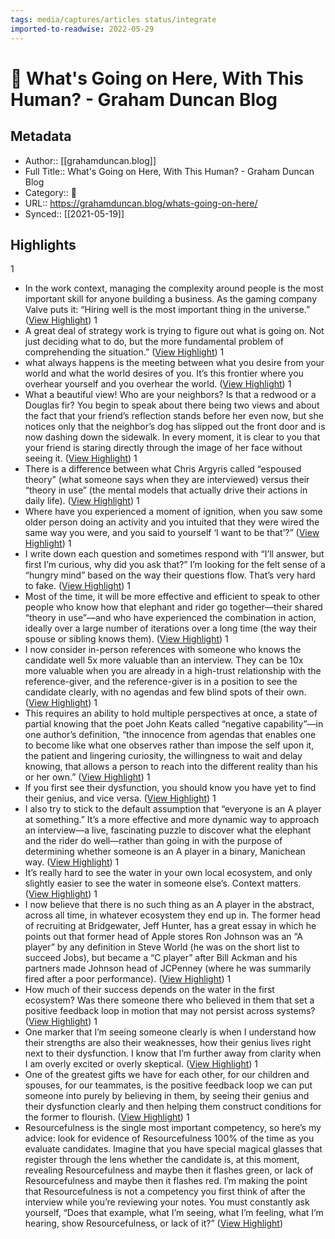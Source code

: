 ```yaml
---
tags: media/captures/articles status/integrate
imported-to-readwise: 2022-05-29
---
```

# 📰 What's Going on Here, With This Human? - Graham Duncan Blog

## Metadata
- Author:: [[grahamduncan.blog]]
- Full Title:: What's Going on Here, With This Human? - Graham Duncan Blog
- Category:: 📰
- URL:: https://grahamduncan.blog/whats-going-on-here/
- Synced:: [[2021-05-19]]

## Highlights
1
- In the work context, managing the complexity around people is the most important skill for anyone building a business. As the gaming company Valve puts it: “Hiring well is the most important thing in the universe.” ([View Highlight](https://instapaper.com/read/1412453288/16432622))
1
- A great deal of strategy work is trying to figure out what is going on. Not just deciding what to do, but the more fundamental problem of comprehending the situation.” ([View Highlight](https://instapaper.com/read/1412453288/16432633))
1
- what always happens is the meeting between what you desire from your world and what the world desires of you. It’s this frontier where you overhear yourself and you overhear the world. ([View Highlight](https://instapaper.com/read/1412453288/16432649))
1
- What a beautiful view! Who are your neighbors? Is that a redwood or a Douglas fir? You begin to speak about there being two views and about the fact that your friend’s reflection stands before her even now, but she notices only that the neighbor’s dog has slipped out the front door and is now dashing down the sidewalk. In every moment, it is clear to you that your friend is staring directly through the image of her face without seeing it. ([View Highlight](https://instapaper.com/read/1412453288/16432659))
1
- There is a difference between what Chris Argyris called “espoused theory” (what someone says when they are interviewed) versus their “theory in use” (the mental models that actually drive their actions in daily life). ([View Highlight](https://instapaper.com/read/1412453288/16432682))
1
- Where have you experienced a moment of ignition, when you saw some older person doing an activity and you intuited that they were wired the same way you were, and you said to yourself ‘I want to be that’?” ([View Highlight](https://instapaper.com/read/1412453288/16432686))
1
- I write down each question and sometimes respond with “I’ll answer, but first I’m curious, why did you ask that?” I’m looking for the felt sense of a “hungry mind” based on the way their questions flow. That’s very hard to fake. ([View Highlight](https://instapaper.com/read/1412453288/16432692))
1
- Most of the time, it will be more effective and efficient to speak to other people who know how that elephant and rider go together—their shared “theory in use”—and who have experienced the combination in action, ideally over a large number of iterations over a long time (the way their spouse or sibling knows them). ([View Highlight](https://instapaper.com/read/1412453288/16432697))
1
- I now consider in-person references with someone who knows the candidate well 5x more valuable than an interview. They can be 10x more valuable when you are already in a high-trust relationship with the reference-giver, and the reference-giver is in a position to see the candidate clearly, with no agendas and few blind spots of their own. ([View Highlight](https://instapaper.com/read/1412453288/16432707))
1
- This requires an ability to hold multiple perspectives at once, a state of partial knowing that the poet John Keats called “negative capability”—in one author’s definition, “the innocence from agendas that enables one to become like what one observes rather than impose the self upon it, the patient and lingering curiosity, the willingness to wait and delay knowing, that allows a person to reach into the different reality than his or her own.” ([View Highlight](https://instapaper.com/read/1412453288/16432713))
1
- If you first see their dysfunction, you should know you have yet to find their genius, and vice versa. ([View Highlight](https://instapaper.com/read/1412453288/16432719))
1
- I also try to stick to the default assumption that “everyone is an A player at something.” It’s a more effective and more dynamic way to approach an interview—a live, fascinating puzzle to discover what the elephant and the rider do well—rather than going in with the purpose of determining whether someone is an A player in a binary, Manichean way. ([View Highlight](https://instapaper.com/read/1412453288/16432734))
1
- It’s really hard to see the water in your own local ecosystem, and only slightly easier to see the water in someone else’s. Context matters. ([View Highlight](https://instapaper.com/read/1412453288/16432751))
1
- I now believe that there is no such thing as an A player in the abstract, across all time, in whatever ecosystem they end up in. The former head of recruiting at Bridgewater, Jeff Hunter, has a great essay in which he points out that former head of Apple stores Ron Johnson was an “A player” by any definition in Steve World (he was on the short list to succeed Jobs), but became a “C player” after Bill Ackman and his partners made Johnson head of JCPenney (where he was summarily fired after a poor performance). ([View Highlight](https://instapaper.com/read/1412453288/16432759))
1
- How much of their success depends on the water in the first ecosystem? Was there someone there who believed in them that set a positive feedback loop in motion that may not persist across systems? ([View Highlight](https://instapaper.com/read/1412453288/16432775))
1
- One marker that I’m seeing someone clearly is when I understand how their strengths are also their weaknesses, how their genius lives right next to their dysfunction. I know that I’m further away from clarity when I am overly excited or overly skeptical. ([View Highlight](https://instapaper.com/read/1412453288/16432793))
1
- One of the greatest gifts we have for each other, for our children and spouses, for our teammates, is the positive feedback loop we can put someone into purely by believing in them, by seeing their genius and their dysfunction clearly and then helping them construct conditions for the former to flourish. ([View Highlight](https://instapaper.com/read/1412453288/16432945))
1
- Resourcefulness is the single most important competency, so here’s my advice: look for evidence of Resourcefulness 100% of the time as you evaluate candidates. Imagine that you have special magical glasses that register through the lens whether the candidate is, at this moment, revealing Resourcefulness and maybe then it flashes green, or lack of Resourcefulness and maybe then it flashes red. I’m making the point that Resourcefulness is not a competency you first think of after the interview while you’re reviewing your notes. You must constantly ask yourself, “Does that example, what I’m seeing, what I’m feeling, what I’m hearing, show Resourcefulness, or lack of it?” ([View Highlight](https://instapaper.com/read/1412453288/16432960))
